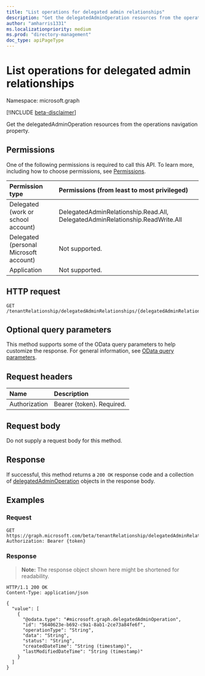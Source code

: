 ```yaml
---
title: "List operations for delegated admin relationships"
description: "Get the delegatedAdminOperation resources from the operations navigation property."
author: "amharris1331"
ms.localizationpriority: medium
ms.prod: "directory-management"
doc_type: apiPageType
---
```


# List operations for delegated admin relationships
Namespace: microsoft.graph

[!INCLUDE [beta-disclaimer](../../includes/beta-disclaimer.md)]

Get the delegatedAdminOperation resources from the operations navigation property.

## Permissions
One of the following permissions is required to call this API. To learn more, including how to choose permissions, see [Permissions](/graph/permissions-reference).

|Permission type|Permissions (from least to most privileged)|
|:---|:---|
|Delegated (work or school account)| DelegatedAdminRelationship.Read.All, DelegatedAdminRelationship.ReadWrite.All |
|Delegated (personal Microsoft account)| Not supported. |
|Application| Not supported. |

## HTTP request

<!-- {
  "blockType": "ignored"
}
-->
``` http
GET /tenantRelationship/delegatedAdminRelationships/{delegatedAdminRelationshipId}/operations
```

## Optional query parameters
This method supports some of the OData query parameters to help customize the response. For general information, see [OData query parameters](/graph/query-parameters).

## Request headers
|Name|Description|
|:---|:---|
|Authorization|Bearer {token}. Required.|

## Request body
Do not supply a request body for this method.

## Response

If successful, this method returns a `200 OK` response code and a collection of [delegatedAdminOperation](../resources/delegatedadminoperation.md) objects in the response body.

## Examples

### Request
<!-- {
  "blockType": "request",
  "name": "list_delegatedadminoperation"
}
-->
``` http
GET https://graph.microsoft.com/beta/tenantRelationship/delegatedAdminRelationships/{delegatedAdminRelationshipId}/operations
Authorization: Bearer {token}
```


### Response
>**Note:** The response object shown here might be shortened for readability.
<!-- {
  "blockType": "response",
  "truncated": true,
  "@odata.type": "Collection(microsoft.graph.delegatedAdminOperation)"
}
-->
``` http
HTTP/1.1 200 OK
Content-Type: application/json

{
  "value": [
    {
      "@odata.type": "#microsoft.graph.delegatedAdminOperation",
      "id": "5640623e-b692-c9a1-8ab1-2ce73a84fe6f",
      "operationType": "String",
      "data": "String",
      "status": "String",
      "createdDateTime": "String (timestamp)",
      "lastModifiedDateTime": "String (timestamp)"
    }
  ]
}
```

